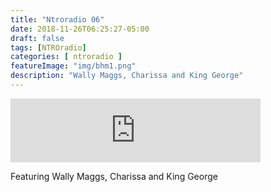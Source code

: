 ```yaml
---
title: "Ntroradio 06"
date: 2018-11-26T06:25:27-05:00
draft: false
tags: [NTROradio]
categories: [ ntroradio ]
featureImage: "img/bhm1.png"
description: "Wally Maggs, Charissa and King George"
---
```

<iframe src="https://anchor.fm/ntroradio/embed/episodes/NTROradio-006-e2r012" height="102px" width="400px" frameborder="0" scrolling="no"></iframe>

Featuring Wally Maggs, Charissa and King George
